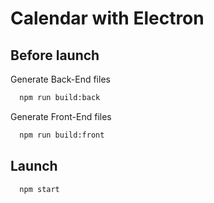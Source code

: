 # Calendar with Electron

## Before launch

Generate Back-End files

```bash
  npm run build:back
```

Generate Front-End files

```bash
  npm run build:front
```

## Launch

```bash
  npm start
```